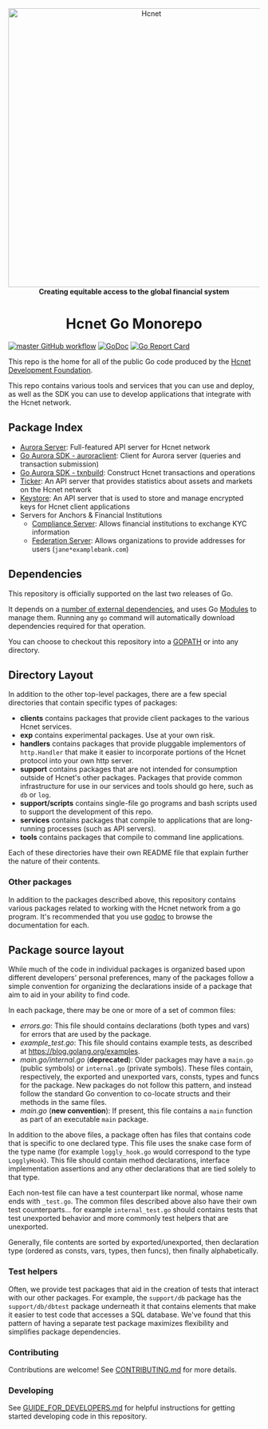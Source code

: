 <div align="center">
<a href="https://hcnet.org"><img alt="Hcnet" src="https://github.com/hcnet/.github/raw/master/hcnet-logo.png" width="558" /></a>
<br/>
<strong>Creating equitable access to the global financial system</strong>
<h1>Hcnet Go Monorepo</h1>
</div>
<p align="center">
 
<a href="https://github.com/hcnet/go/actions/workflows/go.yml?query=branch%3Amaster+event%3Apush">![master GitHub workflow](https://github.com/hcnet/go/actions/workflows/go.yml/badge.svg)</a>
<a href="https://godoc.org/github.com/hcnet/go"><img alt="GoDoc" src="https://godoc.org/github.com/hcnet/go?status.svg" /></a>
<a href="https://goreportcard.com/report/github.com/hcnet/go"><img alt="Go Report Card" src="https://goreportcard.com/badge/github.com/hcnet/go" /></a>
</p>

This repo is the home for all of the public Go code produced by the [Hcnet Development Foundation].

This repo contains various tools and services that you can use and deploy, as well as the SDK you can use to develop applications that integrate with the Hcnet network.

## Package Index

* [Aurora Server](services/aurora): Full-featured API server for Hcnet network
* [Go Aurora SDK - auroraclient](clients/auroraclient): Client for Aurora server (queries and transaction submission)
* [Go Aurora SDK - txnbuild](txnbuild): Construct Hcnet transactions and operations
* [Ticker](services/ticker): An API server that provides statistics about assets and markets on the Hcnet network
* [Keystore](services/keystore): An API server that is used to store and manage encrypted keys for Hcnet client applications
* Servers for Anchors & Financial Institutions
  * [Compliance Server](services/compliance): Allows financial institutions to exchange KYC information
  * [Federation Server](services/federation): Allows organizations to provide addresses for users (`jane*examplebank.com`)

## Dependencies

This repository is officially supported on the last two releases of Go.

It depends on a [number of external dependencies](./go.mod), and uses Go [Modules](https://github.com/golang/go/wiki/Modules) to manage them. Running any `go` command will automatically download dependencies required for that operation.

You can choose to checkout this repository into a [GOPATH](https://github.com/golang/go/wiki/GOPATH) or into any directory.

## Directory Layout

In addition to the other top-level packages, there are a few special directories that contain specific types of packages:

* **clients** contains packages that provide client packages to the various Hcnet services.
* **exp** contains experimental packages.  Use at your own risk.
* **handlers** contains packages that provide pluggable implementors of `http.Handler` that make it easier to incorporate portions of the Hcnet protocol into your own http server. 
* **support** contains packages that are not intended for consumption outside of Hcnet's other packages.  Packages that provide common infrastructure for use in our services and tools should go here, such as `db` or `log`. 
* **support/scripts** contains single-file go programs and bash scripts used to support the development of this repo. 
* **services** contains packages that compile to applications that are long-running processes (such as API servers).
* **tools** contains packages that compile to command line applications.

Each of these directories have their own README file that explain further the nature of their contents.

### Other packages

In addition to the packages described above, this repository contains various packages related to working with the Hcnet network from a go program.  It's recommended that you use [godoc](https://godoc.org/github.com/hcnet/go#pkg-subdirectories) to browse the documentation for each.


## Package source layout

While much of the code in individual packages is organized based upon different developers' personal preferences, many of the packages follow a simple convention for organizing the declarations inside of a package that aim to aid in your ability to find code.

In each package, there may be one or more of a set of common files:

- *errors.go*: This file should contains declarations (both types and vars) for errors that are used by the package.
- *example_test.go*: This file should contains example tests, as described at https://blog.golang.org/examples.
- *main.go/internal.go* (**deprecated**): Older packages may have a `main.go` (public symbols) or `internal.go` (private symbols).  These files contain, respectively, the exported and unexported vars, consts, types and funcs for the package. New packages do not follow this pattern, and instead follow the standard Go convention to co-locate structs and their methods in the same files. 
- *main.go* (**new convention**): If present, this file contains a `main` function as part of an executable `main` package.

In addition to the above files, a package often has files that contains code that is specific to one declared type.  This file uses the snake case form of the type name (for example `loggly_hook.go` would correspond to the type `LogglyHook`).  This file should contain method declarations, interface implementation assertions and any other declarations that are tied solely to that type.

Each non-test file can have a test counterpart like normal, whose name ends with `_test.go`.  The common files described above also have their own test counterparts... for example `internal_test.go` should contains tests that test unexported behavior and more commonly test helpers that are unexported.

Generally, file contents are sorted by exported/unexported, then declaration type  (ordered as consts, vars, types, then funcs), then finally alphabetically.

### Test helpers

Often, we provide test packages that aid in the creation of tests that interact with our other packages.  For example, the `support/db` package has the `support/db/dbtest` package underneath it that contains elements that make it easier to test code that accesses a SQL database.  We've found that this pattern of having a separate test package maximizes flexibility and simplifies package dependencies.

### Contributing

Contributions are welcome! See [CONTRIBUTING.md](CONTRIBUTING.md) for more details.

### Developing

See [GUIDE_FOR_DEVELOPERS.md](/services/aurora/internal/docs/GUIDE_FOR_DEVELOPERS.md) for helpful instructions for getting started developing code in this repository.

[Hcnet Development Foundation]: https://hcnet.org
